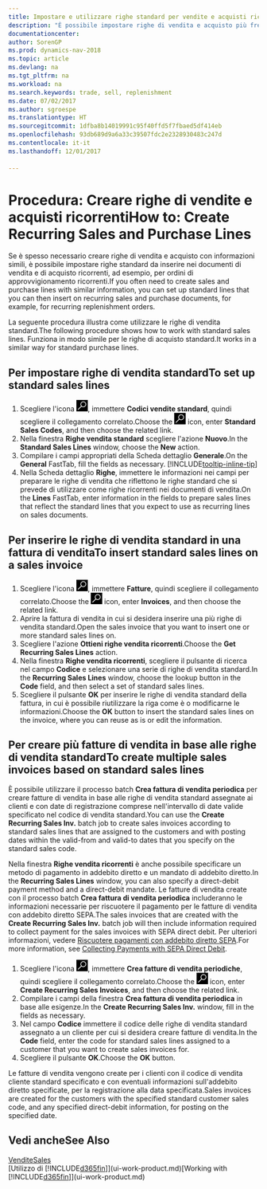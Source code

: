 ```yaml
---
title: Impostare e utilizzare righe standard per vendite e acquisti ricorrenti
description: "È possibile impostare righe di vendita e acquisto più frequentemente usate e quindi inserirle nei documenti di vendita e di acquisto per compilare rapidamente le righe con informazioni standard."
documentationcenter: 
author: SorenGP
ms.prod: dynamics-nav-2018
ms.topic: article
ms.devlang: na
ms.tgt_pltfrm: na
ms.workload: na
ms.search.keywords: trade, sell, replenishment
ms.date: 07/02/2017
ms.author: sgroespe
ms.translationtype: HT
ms.sourcegitcommit: 1dfba8b14019991c95f40ffd5f7fbaed5df414eb
ms.openlocfilehash: 93db689d9a6a33c39507fdc2e2328930483c247d
ms.contentlocale: it-it
ms.lasthandoff: 12/01/2017

---
```

# <a name="how-to-create-recurring-sales-and-purchase-lines"></a><span data-ttu-id="f1a0d-103">Procedura: Creare righe di vendite e acquisti ricorrenti</span><span class="sxs-lookup"><span data-stu-id="f1a0d-103">How to: Create Recurring Sales and Purchase Lines</span></span>
<span data-ttu-id="f1a0d-104">Se è spesso necessario creare righe di vendita e acquisto con informazioni simili, è possibile impostare righe standard da inserire nei documenti di vendita e di acquisto ricorrenti, ad esempio, per ordini di approvvigionamento ricorrenti.</span><span class="sxs-lookup"><span data-stu-id="f1a0d-104">If you often need to create sales and purchase lines with similar information, you can set up standard lines that you can then insert on recurring sales and purchase documents, for example, for recurring replenishment orders.</span></span>  

<span data-ttu-id="f1a0d-105">La seguente procedura illustra come utilizzare le righe di vendita standard.</span><span class="sxs-lookup"><span data-stu-id="f1a0d-105">The following procedure shows how to work with standard sales lines.</span></span> <span data-ttu-id="f1a0d-106">Funziona in modo simile per le righe di acquisto standard.</span><span class="sxs-lookup"><span data-stu-id="f1a0d-106">It works in a similar way for standard purchase lines.</span></span>  

## <a name="to-set-up-standard-sales-lines"></a><span data-ttu-id="f1a0d-107">Per impostare righe di vendita standard</span><span class="sxs-lookup"><span data-stu-id="f1a0d-107">To set up standard sales lines</span></span>  
1. <span data-ttu-id="f1a0d-108">Scegliere l'icona ![Cerca pagina o report](media/ui-search/search_small.png "icona Cerca pagina o report"), immettere **Codici vendite standard**, quindi scegliere il collegamento correlato.</span><span class="sxs-lookup"><span data-stu-id="f1a0d-108">Choose the ![Search for Page or Report](media/ui-search/search_small.png "Search for Page or Report icon") icon, enter **Standard Sales Codes**, and then choose the related link.</span></span>  
2. <span data-ttu-id="f1a0d-109">Nella finestra **Righe vendita standard** scegliere l'azione **Nuovo**.</span><span class="sxs-lookup"><span data-stu-id="f1a0d-109">In the **Standard Sales Lines** window, choose the **New** action.</span></span>  
3. <span data-ttu-id="f1a0d-110">Compilare i campi appropriati della Scheda dettaglio **Generale**.</span><span class="sxs-lookup"><span data-stu-id="f1a0d-110">On the **General** FastTab, fill the fields as necessary.</span></span> [!INCLUDE[tooltip-inline-tip](includes/tooltip-inline-tip_md.md)]  
4. <span data-ttu-id="f1a0d-111">Nella Scheda dettaglio **Righe**, immettere le informazioni nei campi per preparare le righe di vendita che riflettono le righe standard che si prevede di utilizzare come righe ricorrenti nei documenti di vendita.</span><span class="sxs-lookup"><span data-stu-id="f1a0d-111">On the **Lines** FastTab, enter information in the fields to prepare sales lines that reflect the standard lines that you expect to use as recurring lines on sales documents.</span></span>  

## <a name="to-insert-standard-sales-lines-on-a-sales-invoice"></a><span data-ttu-id="f1a0d-112">Per inserire le righe di vendita standard in una fattura di vendita</span><span class="sxs-lookup"><span data-stu-id="f1a0d-112">To insert standard sales lines on a sales invoice</span></span>
1. <span data-ttu-id="f1a0d-113">Scegliere l'icona ![Cerca pagina o report](media/ui-search/search_small.png "icona Cerca pagina o report"), immettere **Fatture**, quindi scegliere il collegamento correlato.</span><span class="sxs-lookup"><span data-stu-id="f1a0d-113">Choose the ![Search for Page or Report](media/ui-search/search_small.png "Search for Page or Report icon") icon, enter **Invoices**, and then choose the related link.</span></span>
2. <span data-ttu-id="f1a0d-114">Aprire la fattura di vendita in cui si desidera inserire una più righe di vendita standard.</span><span class="sxs-lookup"><span data-stu-id="f1a0d-114">Open the sales invoice that you want to insert one or more standard sales lines on.</span></span>
3. <span data-ttu-id="f1a0d-115">Scegliere l'azione **Ottieni righe vendita ricorrenti**.</span><span class="sxs-lookup"><span data-stu-id="f1a0d-115">Choose the **Get Recurring Sales Lines** action.</span></span>
4. <span data-ttu-id="f1a0d-116">Nella finestra **Righe vendita ricorrenti**, scegliere il pulsante di ricerca nel campo **Codice** e selezionare una serie di righe di vendita standard.</span><span class="sxs-lookup"><span data-stu-id="f1a0d-116">In the **Recurring Sales Lines** window, choose the lookup button in the **Code** field, and then select a set of standard sales lines.</span></span>
5. <span data-ttu-id="f1a0d-117">Scegliere il pulsante **OK** per inserire le righe di vendita standard della fattura, in cui è possibile riutilizzare la riga come è o modificarne le informazioni.</span><span class="sxs-lookup"><span data-stu-id="f1a0d-117">Choose the **OK** button to insert the standard sales lines on the invoice, where you can reuse as is or edit the information.</span></span>

## <a name="to-create-multiple-sales-invoices-based-on-standard-sales-lines"></a><span data-ttu-id="f1a0d-118">Per creare più fatture di vendita in base alle righe di vendita standard</span><span class="sxs-lookup"><span data-stu-id="f1a0d-118">To create multiple sales invoices based on standard sales lines</span></span>
<span data-ttu-id="f1a0d-119">È possibile utilizzare il processo batch **Crea fattura di vendita periodica** per creare fatture di vendita in base alle righe di vendita standard assegnate ai clienti e con date di registrazione comprese nell'intervallo di date valide specificato nel codice di vendita standard.</span><span class="sxs-lookup"><span data-stu-id="f1a0d-119">You can use the **Create Recurring Sales Inv.** batch job to create sales invoices according to standard sales lines that are assigned to the customers and with posting dates within the valid-from and valid-to dates that you specify on the standard sales code.</span></span>

<span data-ttu-id="f1a0d-120">Nella finestra **Righe vendita ricorrenti** è anche possibile specificare un metodo di pagamento in addebito diretto e un mandato di addebito diretto.</span><span class="sxs-lookup"><span data-stu-id="f1a0d-120">In the **Recurring Sales Lines** window, you can also specify a direct-debit payment method and a direct-debit mandate.</span></span> <span data-ttu-id="f1a0d-121">Le fatture di vendita create con il processo batch **Crea fattura di vendita periodica** includeranno le informazioni necessarie per riscuotere il pagamento per le fatture di vendita con addebito diretto SEPA.</span><span class="sxs-lookup"><span data-stu-id="f1a0d-121">The sales invoices that are created with the **Create Recurring Sales Inv.** batch job will then include information required to collect payment for the sales invoices with SEPA direct debit.</span></span> <span data-ttu-id="f1a0d-122">Per ulteriori informazioni, vedere [Riscuotere pagamenti con addebito diretto SEPA](finance-collect-payments-with-sepa-direct-debit.md).</span><span class="sxs-lookup"><span data-stu-id="f1a0d-122">For more information, see [Collecting Payments with SEPA Direct Debit](finance-collect-payments-with-sepa-direct-debit.md).</span></span>

1. <span data-ttu-id="f1a0d-123">Scegliere l'icona ![Cerca pagina o report](media/ui-search/search_small.png "icona Cerca pagina o report"), immettere **Crea fatture di vendita periodiche**, quindi scegliere il collegamento correlato.</span><span class="sxs-lookup"><span data-stu-id="f1a0d-123">Choose the ![Search for Page or Report](media/ui-search/search_small.png "Search for Page or Report icon") icon, enter **Create Recurring Sales Invoices**, and then choose the related link.</span></span>
2. <span data-ttu-id="f1a0d-124">Compilare i campi della finestra **Crea fattura di vendita periodica** in base alle esigenze.</span><span class="sxs-lookup"><span data-stu-id="f1a0d-124">In the **Create Recurring Sales Inv.** window, fill in the fields as necessary.</span></span>
3. <span data-ttu-id="f1a0d-125">Nel campo **Codice** immettere il codice delle righe di vendita standard assegnato a un cliente per cui si desidera creare fatture di vendita.</span><span class="sxs-lookup"><span data-stu-id="f1a0d-125">In the **Code** field, enter the code for standard sales lines assigned to a customer that you want to create sales invoices for.</span></span>
4. <span data-ttu-id="f1a0d-126">Scegliere il pulsante **OK**.</span><span class="sxs-lookup"><span data-stu-id="f1a0d-126">Choose the **OK** button.</span></span>

<span data-ttu-id="f1a0d-127">Le fatture di vendita vengono create per i clienti con il codice di vendita cliente standard specificato e con eventuali informazioni sull'addebito diretto specificate, per la registrazione alla data specificata.</span><span class="sxs-lookup"><span data-stu-id="f1a0d-127">Sales invoices are created for the customers with the specified standard customer sales code, and any specified direct-debit information, for posting on the specified date.</span></span>

## <a name="see-also"></a><span data-ttu-id="f1a0d-128">Vedi anche</span><span class="sxs-lookup"><span data-stu-id="f1a0d-128">See Also</span></span>  
[<span data-ttu-id="f1a0d-129">Vendite</span><span class="sxs-lookup"><span data-stu-id="f1a0d-129">Sales</span></span>](sales-manage-sales.md)  
<span data-ttu-id="f1a0d-130">[Utilizzo di [!INCLUDE[d365fin](includes/d365fin_md.md)]](ui-work-product.md)</span><span class="sxs-lookup"><span data-stu-id="f1a0d-130">[Working with [!INCLUDE[d365fin](includes/d365fin_md.md)]](ui-work-product.md)</span></span>


